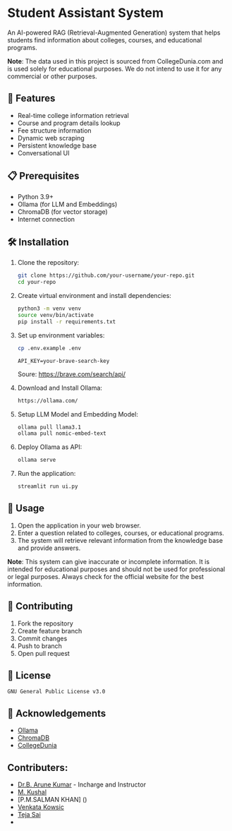 # Student Assistant System

An AI-powered RAG (Retrieval-Augmented Generation) system that helps students find information about colleges, courses, and educational programs.

**Note**: The data used in this project is sourced from CollegeDunia.com and is used solely for educational purposes. We do not intend to use it for any commercial or other purposes.

## 🚀 Features

- Real-time college information retrieval
- Course and program details lookup
- Fee structure information
- Dynamic web scraping
- Persistent knowledge base
- Conversational UI

## 📋 Prerequisites

- Python 3.9+
- Ollama (for LLM and Embeddings)
- ChromaDB (for vector storage)
- Internet connection

## 🛠️ Installation

1. Clone the repository:
    ```bash
    git clone https://github.com/your-username/your-repo.git
    cd your-repo
    ```

2. Create virtual environment and install dependencies:
    ```bash
    python3 -m venv venv
    source venv/bin/activate
    pip install -r requirements.txt
    ```

3. Set up environment variables:
    ```bash
    cp .env.example .env
    ```
    ```
    API_KEY=your-brave-search-key
    ```
    Soure: https://brave.com/search/api/
    

4. Download and Install Ollama:
    ```bash
    https://ollama.com/
    ```

5. Setup LLM Model and Embedding Model:
    ```bash
    ollama pull llama3.1
    ollama pull nomic-embed-text
    ```

6. Deploy Ollama as API:
    ```bash
    ollama serve
    ```

7. Run the application:
    ```bash
    streamlit run ui.py
    ```

## 📝 Usage

1. Open the application in your web browser.
2. Enter a question related to colleges, courses, or educational programs.
3. The system will retrieve relevant information from the knowledge base and provide answers.

**Note**: 
This system can give inaccurate or incomplete information. It is intended for educational purposes and should not be used for professional or legal purposes. Always check for the official website for the best information.


## 🤝 Contributing

1. Fork the repository
2. Create feature branch
3. Commit changes
4. Push to branch
5. Open pull request

## 📝 License
    GNU General Public License v3.0

## 🙏 Acknowledgements

- [Ollama](https://ollama.com/)
- [ChromaDB](https://chromadb.org/)
- [CollegeDunia](https://collegedunia.com/)

## Contributers:
- [Dr.B. Arune Kumar]() - Incharge and Instructor
- [M. Kushal](https://github.com/kushalmandala29)
- [P.M.SALMAN KHAN] ()
- [Venkata Kowsic]()
- [Teja Sai]()
-